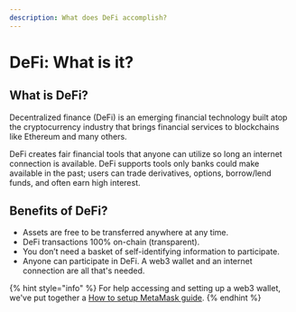 ```yaml
---
description: What does DeFi accomplish?
---
```


# DeFi: What is it?

## What is DeFi?

Decentralized finance (DeFi) is an emerging financial technology built atop the cryptocurrency industry that brings financial services to blockchains like Ethereum and many others.

DeFi creates fair financial tools that anyone can utilize so long an internet connection is available. DeFi supports tools only banks could make available in the past; users can trade derivatives, options, borrow/lend funds, and often earn high interest.

## Benefits of DeFi?

* Assets are free to be transferred anywhere at any time.
* DeFi transactions 100% on-chain (transparent).
* You don’t need a basket of self-identifying information to participate.
* Anyone can participate in DeFi. A web3 wallet and an internet connection are all that's needed.

{% hint style="info" %}
For help accessing and setting up a web3 wallet, we've put together a [How to setup MetaMask guide](https://blog.kwenta.io/installing-metamask/).
{% endhint %}
